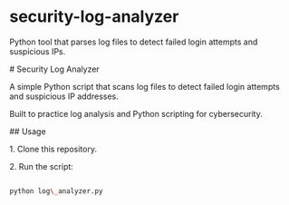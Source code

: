 # security-log-analyzer

Python tool that parses log files to detect failed login attempts and suspicious IPs.



\# Security Log Analyzer



A simple Python script that scans log files to detect failed login attempts and suspicious IP addresses.  

Built to practice log analysis and Python scripting for cybersecurity.



\## Usage

1\. Clone this repository.

2\. Run the script:

```bash

python log\_analyzer.py



